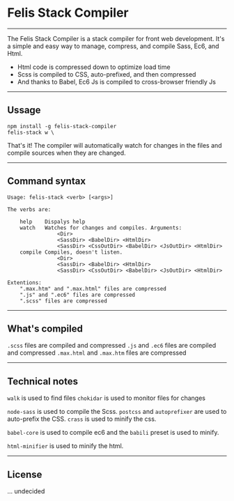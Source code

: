 # Felis Stack Compiler

----
The Felis Stack Compiler is a stack compiler for front web development.
It's a simple and easy way to manage, compress, and compile Sass, Ec6, and Html.

- Html code is compressed down to optimize load time
- Scss is compiled to CSS, auto-prefixed, and then compressed
- And thanks to Babel, Ec6 Js is compiled to cross-browser friendly Js

----
## Ussage

```
npm install -g felis-stack-compiler
felis-stack w \
```
That's it!
The compiler will automatically watch for changes in the files and compile sources when they are changed.

---
## Command syntax

```
Usage: felis-stack <verb> [<args>]

The verbs are:

	help    Dispalys help
	watch   Watches for changes and compiles. Arguments:
				<Dir>
				<SassDir> <BabelDir> <HtmlDir>
				<SassDir> <CssOutDir> <BabelDir> <JsOutDir> <HtmlDir>
	compile Compiles, doesn't listen.
				<Dir>
				<SassDir> <BabelDir> <HtmlDir>
				<SassDir> <CssOutDir> <BabelDir> <JsOutDir> <HtmlDir>

Extentions:
	".max.htm" and ".max.html" files are compressed
	".js" and ".ec6" files are compressed
	".scss" files are compressed
```

----
## What's compiled

`.scss` files are compiled and compressed
`.js` and `.ec6` files are compiled and compressed
`.max.html` and `.max.htm` files are compressed

---
## Technical notes

`walk` is used to find files
`chokidar` is used to monitor files for changes

`node-sass` is used to compile the Scss.
`postcss` and `autoprefixer` are used to auto-prefix the CSS.
`crass` is used to minify the css.

`babel-core` is used to compile ec6 and the `babili` preset is used to minify.

`html-minifier` is used to minify the html.

---

## License

... undecided
